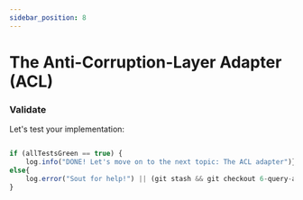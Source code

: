 ```yaml
---
sidebar_position: 8
---
```


# The Anti-Corruption-Layer Adapter (ACL)




### Validate

Let's test your implementation:

```java

```

```javascript
if (allTestsGreen == true) {
    log.info("DONE! Let's move on to the next topic: The ACL adapter")}
else{
    log.error("Sout for help!") || (git stash && git checkout 6-query-author-done)
}
```
